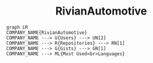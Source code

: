<h1 align="center">RivianAutomotive</h1>

```mermaid
graph LR
COMPANY_NAME{RivianAutomotive}
COMPANY_NAME ---> U{Users} ---> UN[2]
COMPANY_NAME ---> R{Repositories} ---> RN[1]
COMPANY_NAME ---> G{Gists} ---> GN[1]
COMPANY_NAME ---> ML{Most Used<br>Languages}
```
